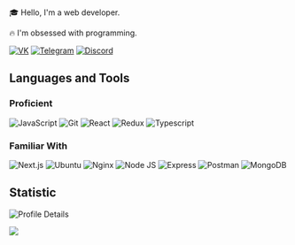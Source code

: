 🎓 Hello, I'm a web developer.

🔥 I'm obsessed with programming.

[![VK](https://img.shields.io/badge/vk-%235865F2.svg?style=for-the-badge&logo=vk&logoColor=white)](https://vk.com/gray_starling)
[![Telegram](https://img.shields.io/badge/Telegram-2CA5E0?style=for-the-badge&logo=telegram&logoColor=white)](https://t.me/gray_starling)
[![Discord](https://img.shields.io/badge/Discord-%235865F2.svg?style=for-the-badge&logo=discord&logoColor=white)](https://discordapp.com/users/290810755257860099/)

## Languages and Tools

### Proficient
<p align='center'>

![JavaScript](https://img.shields.io/badge/javascript-%23323330.svg?style=for-the-badge&logo=javascript&logoColor=%23F7DF1E) 
![Git](https://img.shields.io/badge/git-%23F05033.svg?style=for-the-badge&logo=git&logoColor=white)
![React](https://img.shields.io/badge/react-%2320232a.svg?style=for-the-badge&logo=react&logoColor=%2361DAFB) 
![Redux](https://img.shields.io/badge/redux-%23593d88.svg?style=for-the-badge&logo=redux&logoColor=white) 
![Typescript](https://img.shields.io/badge/typescript-%23007ACC.svg?style=for-the-badge&logo=typescript&logoColor=white) 

### Familiar With
<p align='center'>
   
![Next.js](https://img.shields.io/badge/nextjs-%23000.svg?style=for-the-badge&logo=next.js&logoColor=white) 
![Ubuntu](https://img.shields.io/badge/Ubuntu-E95420?style=for-the-badge&logo=ubuntu&logoColor=white) 
![Nginx](https://img.shields.io/badge/nginx-%23009639.svg?style=for-the-badge&logo=nginx&logoColor=white) 
![Node JS](https://img.shields.io/badge/node.js-6DA55F?style=for-the-badge&logo=node.js&logoColor=white) 
![Express](https://img.shields.io/badge/express.js-%23404d59.svg?style=for-the-badge&logo=express&logoColor=%2361DAFB) 
![Postman](https://img.shields.io/badge/Postman-FF6C37?style=for-the-badge&logo=postman&logoColor=white) 
![MongoDB](https://img.shields.io/badge/MongoDB-%234ea94b.svg?style=for-the-badge&logo=mongodb&logoColor=white) 

   
## Statistic

![Profile Details](http://github-profile-summary-cards.vercel.app/api/cards/profile-details?username=gray-starling)

<img src="https://github-readme-stats.vercel.app/api/top-langs/?username=gray-starling&layout=compact&theme=buefy&hide_border=true" /> 
  
 



